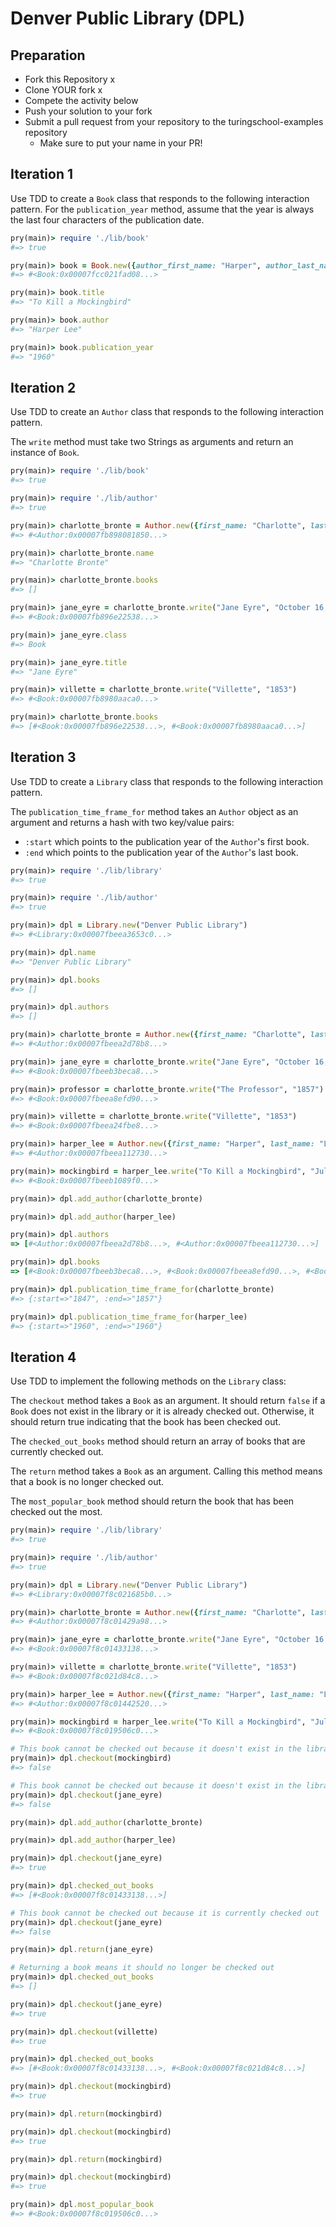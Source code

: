 # Denver Public Library (DPL)

## Preparation

* Fork this Repository x
* Clone YOUR fork x
* Compete the activity below
* Push your solution to your fork
* Submit a pull request from your repository to the turingschool-examples repository
  * Make sure to put your name in your PR!

## Iteration 1

Use TDD to create a `Book` class that responds to the following interaction pattern. For the `publication_year` method, assume that the year is always the last four characters of the publication date.

```ruby
pry(main)> require './lib/book'
#=> true

pry(main)> book = Book.new({author_first_name: "Harper", author_last_name: "Lee", title: "To Kill a Mockingbird", publication_date: "July 11, 1960"})    
#=> #<Book:0x00007fcc021fad08...>

pry(main)> book.title
#=> "To Kill a Mockingbird"

pry(main)> book.author
#=> "Harper Lee"

pry(main)> book.publication_year
#=> "1960"
```

## Iteration 2

Use TDD to create an `Author` class that responds to the following interaction pattern.

The `write` method must take two Strings as arguments and return an instance of `Book`.

```ruby
pry(main)> require './lib/book'
#=> true

pry(main)> require './lib/author'
#=> true

pry(main)> charlotte_bronte = Author.new({first_name: "Charlotte", last_name: "Bronte"})    
#=> #<Author:0x00007fb898081850...>

pry(main)> charlotte_bronte.name
#=> "Charlotte Bronte"

pry(main)> charlotte_bronte.books
#=> []

pry(main)> jane_eyre = charlotte_bronte.write("Jane Eyre", "October 16, 1847")
#=> #<Book:0x00007fb896e22538...>

pry(main)> jane_eyre.class
#=> Book

pry(main)> jane_eyre.title
#=> "Jane Eyre"

pry(main)> villette = charlotte_bronte.write("Villette", "1853")
#=> #<Book:0x00007fb8980aaca0...>

pry(main)> charlotte_bronte.books
#=> [#<Book:0x00007fb896e22538...>, #<Book:0x00007fb8980aaca0...>]
```

## Iteration 3

Use TDD to create a `Library` class that responds to the following interaction pattern.

The `publication_time_frame_for` method takes an `Author` object as an argument and returns a hash with two key/value pairs:
  * `:start` which points to the publication year of the `Author`'s first book.
  * `:end` which points to the publication year of the `Author`'s last book.

```ruby
pry(main)> require './lib/library'
#=> true

pry(main)> require './lib/author'
#=> true

pry(main)> dpl = Library.new("Denver Public Library")    
#=> #<Library:0x00007fbeea3653c0...>

pry(main)> dpl.name
#=> "Denver Public Library"

pry(main)> dpl.books
#=> []

pry(main)> dpl.authors
#=> []

pry(main)> charlotte_bronte = Author.new({first_name: "Charlotte", last_name: "Bronte"})
#=> #<Author:0x00007fbeea2d78b8...>

pry(main)> jane_eyre = charlotte_bronte.write("Jane Eyre", "October 16, 1847")    
#=> #<Book:0x00007fbeeb3beca8...>

pry(main)> professor = charlotte_bronte.write("The Professor", "1857")    
#=> #<Book:0x00007fbeea8efd90...>

pry(main)> villette = charlotte_bronte.write("Villette", "1853")    
#=> #<Book:0x00007fbeea24fbe8...>

pry(main)> harper_lee = Author.new({first_name: "Harper", last_name: "Lee"})    
#=> #<Author:0x00007fbeea112730...>

pry(main)> mockingbird = harper_lee.write("To Kill a Mockingbird", "July 11, 1960")    
#=> #<Book:0x00007fbeeb1089f0...>

pry(main)> dpl.add_author(charlotte_bronte)

pry(main)> dpl.add_author(harper_lee)    

pry(main)> dpl.authors
=> [#<Author:0x00007fbeea2d78b8...>, #<Author:0x00007fbeea112730...>]

pry(main)> dpl.books
=> [#<Book:0x00007fbeeb3beca8...>, #<Book:0x00007fbeea8efd90...>, #<Book:0x00007fbeea24fbe8...>, #<Book:0x00007fbeeb1089f0...>]

pry(main)> dpl.publication_time_frame_for(charlotte_bronte)
#=> {:start=>"1847", :end=>"1857"}

pry(main)> dpl.publication_time_frame_for(harper_lee)
#=> {:start=>"1960", :end=>"1960"}
```

## Iteration 4

Use TDD to implement the following methods on the `Library` class:

The `checkout` method takes a `Book` as an argument. It should return `false` if a `Book` does not exist in the library or it is already checked out. Otherwise, it should return true indicating that the book has been checked out.

The `checked_out_books` method should return an array of books that are currently checked out.

The `return` method takes a `Book` as an argument. Calling this method means that a book is no longer checked out.

The `most_popular_book` method should return the book that has been checked out the most.

```ruby
pry(main)> require './lib/library'
#=> true

pry(main)> require './lib/author'
#=> true

pry(main)> dpl = Library.new("Denver Public Library")    
#=> #<Library:0x00007f8c021685b0...>

pry(main)> charlotte_bronte = Author.new({first_name: "Charlotte", last_name: "Bronte"})    
#=> #<Author:0x00007f8c01429a98...>

pry(main)> jane_eyre = charlotte_bronte.write("Jane Eyre", "October 16, 1847")    
#=> #<Book:0x00007f8c01433138...>

pry(main)> villette = charlotte_bronte.write("Villette", "1853")    
#=> #<Book:0x00007f8c021d84c8...>

pry(main)> harper_lee = Author.new({first_name: "Harper", last_name: "Lee"})    
#=> #<Author:0x00007f8c01442520...>

pry(main)> mockingbird = harper_lee.write("To Kill a Mockingbird", "July 11, 1960")    
#=> #<Book:0x00007f8c019506c0...>

# This book cannot be checked out because it doesn't exist in the library
pry(main)> dpl.checkout(mockingbird)
#=> false

# This book cannot be checked out because it doesn't exist in the library
pry(main)> dpl.checkout(jane_eyre)
#=> false

pry(main)> dpl.add_author(charlotte_bronte)

pry(main)> dpl.add_author(harper_lee)    

pry(main)> dpl.checkout(jane_eyre)
#=> true

pry(main)> dpl.checked_out_books
#=> [#<Book:0x00007f8c01433138...>]

# This book cannot be checked out because it is currently checked out
pry(main)> dpl.checkout(jane_eyre)
#=> false

pry(main)> dpl.return(jane_eyre)

# Returning a book means it should no longer be checked out
pry(main)> dpl.checked_out_books
#=> []

pry(main)> dpl.checkout(jane_eyre)
#=> true

pry(main)> dpl.checkout(villette)    
#=> true

pry(main)> dpl.checked_out_books
#=> [#<Book:0x00007f8c01433138...>, #<Book:0x00007f8c021d84c8...>]

pry(main)> dpl.checkout(mockingbird)
#=> true

pry(main)> dpl.return(mockingbird)    

pry(main)> dpl.checkout(mockingbird)    
#=> true

pry(main)> dpl.return(mockingbird)    

pry(main)> dpl.checkout(mockingbird)    
#=> true

pry(main)> dpl.most_popular_book
#=> #<Book:0x00007f8c019506c0...>
```
